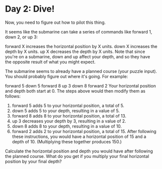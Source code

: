 # Day 2: Dive!
Now, you need to figure out how to pilot this thing.

It seems like the submarine can take a series of commands like forward 1, down 2, or up 3:

forward X increases the horizontal position by X units.
down X increases the depth by X units.
up X decreases the depth by X units.
Note that since you're on a submarine, down and up affect your depth, and so they have the opposite result of what you might expect.

The submarine seems to already have a planned course (your puzzle input). You should probably figure out where it's going. For example:

forward 5
down 5
forward 8
up 3
down 8
forward 2
Your horizontal position and depth both start at 0. The steps above would then modify them as follows:

1. forward 5 adds 5 to your horizontal position, a total of 5.
2. down 5 adds 5 to your depth, resulting in a value of 5.
3. forward 8 adds 8 to your horizontal position, a total of 13.
4. up 3 decreases your depth by 3, resulting in a value of 2.
5. down 8 adds 8 to your depth, resulting in a value of 10.
6. forward 2 adds 2 to your horizontal position, a total of 15.
After following these instructions, you would have a horizontal position of 15 and a depth of 10. (Multiplying these together produces 150.)

Calculate the horizontal position and depth you would have after following the planned course. What do you get if you multiply your final horizontal position by your final depth?
